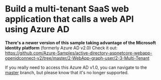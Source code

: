 # Build a multi-tenant SaaS web application that calls a web API using Azure AD

**There's a newer version of this sample taking advantage of the Microsoft identity platform** (formerly Azure AD v2.0)
Check it out: https://github.com/Azure-Samples/active-directory-aspnetcore-webapp-openidconnect-v2/tree/master/2-WebApp-graph-user/2-3-Multi-Tenant

If you really need to access this Azure AD v1.0, you can navigate to the [master](https://github.com/Azure-Samples/active-directory-dotnet-webapp-webapi-multitenant-openidconnect/tree/master) branch, but please know that it's no longer supported.
